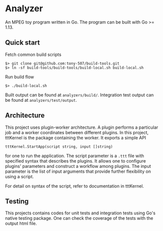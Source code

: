 # Analyzer

An MPEG toy program written in Go. The program can be built with Go >= 1.13.

## Quick start

Fetch common build scripts
```
$> git clone git@github.com:tony-507/build-tools.git
$> ln -sf build-tools/build-tools/build-local.sh build-local.sh
```

Run build flow
```
$> ./build-local.sh
```

Built output can be found at `analyzers/build/`. Integration test output can be found at `analyzers/test/output`.

## Architecture

This project uses plugin-worker architecture. A plugin performs a particular job and a worker coordinates between different plugins. In this project, tttKernel is the package containing the worker. It exports a simple API
```
tttKernel.StartApp(script string, input []string)
```
for one to run the application. The script parameter is a `.ttt` file with specified syntax that describes the plugins. It allows one to configure plugins' parameters and construct a workflow among plugins. The input parameter is the list of input arguments that provide further flexibility on using a script.

For detail on syntax of the script, refer to documentation in tttKernel.

## Testing

This projects contains codes for unit tests and integration tests using Go's native testing package. One can check the coverage of the tests with the output html file.